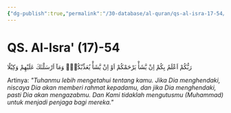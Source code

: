 ```yaml
---
{"dg-publish":true,"permalink":"/30-database/al-quran/qs-al-isra-17-54/"}
---
```



# QS. Al-Isra' (17)-54
رَبُّكُمْ اَعْلَمُ بِكُمْ اِنْ يَّشَأْ يَرْحَمْكُمْ اَوْ اِنْ يَّشَأْ يُعَذِّبْكُمْۗ وَمَآ اَرْسَلْنٰكَ عَلَيْهِمْ وَكِيْلًا

Artinya: *"Tuhanmu lebih mengetahui tentang kamu. Jika Dia menghendaki, niscaya Dia akan memberi rahmat kepadamu, dan jika Dia menghendaki, pasti Dia akan mengazabmu. Dan Kami tidaklah mengutusmu (Muhammad) untuk menjadi penjaga bagi mereka."*
